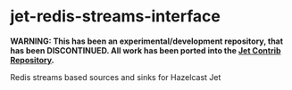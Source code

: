 # jet-redis-streams-interface

**WARNING: This has been an experimental/development repository, 
that has been DISCONTINUED. All work has been ported into the 
[Jet Contrib Repository](https://github.com/hazelcast/hazelcast-jet-contrib).**

Redis streams based sources and sinks for Hazelcast Jet

